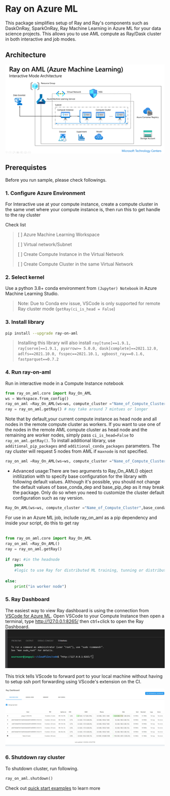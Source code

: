 # Ray on Azure ML

This package simplifies setup of Ray and Ray's components such as DaskOnRay, SparkOnRay, Ray Machine Learning in Azure ML for your data science projects.
This allows you to use AML compute as Ray/Dask cluster in both interactive and job modes.

## Architecture

![RayOnAML_Interactive_Arch](./images/RayOnAML_Interactive_Arch.png)

## Prerequistes

Before you run sample, please check followings.

### 1. Configure Azure Environment

For Interactive use at your compute instance, create a compute cluster in the same vnet where your compute instance is, then run this to get handle to the ray cluster

Check list
> [ ] Azure Machine Learning Workspace
> 
> [ ] Virtual network/Subnet
>
> [ ] Create Compute Instance in the Virtual Network
> 
> [ ] Create Compute Cluster in the same Virtual Network

### 2. Select kernel 

Use a python 3.8+ conda environment from ```(Jupyter) Notebook``` in Azure Machine Learning Studio. 
> Note: Due to Conda env issue, VSCode is only supported for remote Ray cluster mode (```getRay(ci_is_head = False```)

### 3. Install library

```bash
pip install --upgrade ray-on-aml
```
> Installing this library will also install ```ray[tune]==1.9.1,  ray[serve]==1.9.1, pyarrow>= 5.0.0, dask[complete]==2021.12.0, adlfs==2021.10.0, fsspec==2021.10.1, xgboost_ray==0.1.6, fastparquet==0.7.2```

### 4. Run ray-on-aml
Run in interactive mode in a Compute Instance notebook

```python
from ray_on_aml.core import Ray_On_AML
ws = Workspace.from_config()
ray_on_aml =Ray_On_AML(ws=ws, compute_cluster ="Name_of_Compute_Cluster", maxnode=3) 
ray = ray_on_aml.getRay() # may take around 7 mintues or longer 

```
Note that by default,your current compute instance as head node and all nodes in the remote compute cluster as workers. 
If you want to use  one of the nodes in the remote AML compute cluster as head node and the remaining are worker nodes,
simply pass ```ci_is_head=False``` to ```ray_on_aml.getRay()```.
To install additional library, use ```additional_pip_packages``` and ```additional_conda_packages``` parameters.
The ray cluster will request 5 nodes from AML if ``maxnode`` is not specified.
```python
ray_on_aml =Ray_On_AML(ws=ws, compute_cluster ="Name_of_Compute_Cluster", additional_pip_packages=['torch==1.10.0', 'torchvision', 'sklearn'], maxnode=5)
```
* Advanced usage:There are two arguments to Ray_On_AML() object initilization with to specify base configuration for the library with following default values.
Although it's possible, you should not change the default values of base_conda_dep  and base_pip_dep as it may break the package. Only do so when you need to customize the
cluster default configuration such as ray version.

```python
Ray_On_AML(ws=ws, compute_cluster ="Name_of_Compute_Cluster",base_conda_dep =['adlfs==2021.10.0','pip==21.3.1'], base_pip_dep = ['ray[tune]==1.9.1','ray[rllib]==1.9.1','ray[serve]==1.9.1', 'xgboost_ray==0.1.6', 'dask==2021.12.0','pyarrow >= 5.0.0','fsspec==2021.10.1','fastparquet==0.7.2','tabulate==0.8.9'])
```

For use in an Azure ML job, include ray_on_aml as a pip dependency and inside your script, do this to get ray
```python

from ray_on_aml.core import Ray_On_AML
ray_on_aml =Ray_On_AML()
ray = ray_on_aml.getRay()

if ray: #in the headnode
    pass
    #logic to use Ray for distributed ML training, tunning or distributed data transformation with Dask

else:
    print("in worker node")
```
### 5. Ray Dashboard
The easiest way to view Ray dashboard is using the connection from [VSCode for Azure ML](https://code.visualstudio.com/docs/datascience/azure-machine-learning). 
Open VSCode to your Compute Instance then open a terminal, type http://127.0.0.1:8265/ then ctrl+click to open the Ray Dashboard.
![VSCode terminal trick](./images/vs_terminal.jpg)

This trick tells VScode to forward port to your local machine without having to setup ssh port forwarding using VScode's extension on the CI.

![Ray Dashboard](./images/ray_dashboard.jpg)


### 6. Shutdown ray cluster

To shutdown cluster,  run following.
```python
ray_on_aml.shutdown()
```

Check out [quick start examples](./examples/quick_use_cases.ipynb) to learn more 
